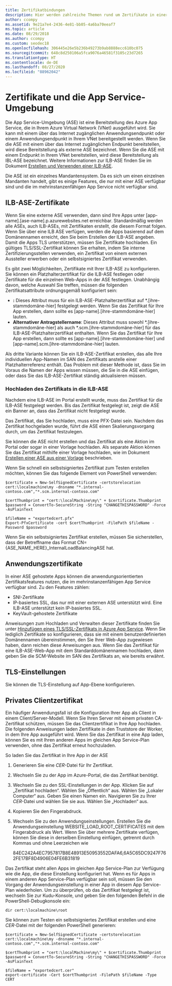 ```yaml
---
title: Zertifikatbindungen
description: Hier werden zahlreiche Themen rund um Zertifikate in einer App Service-Umgebung erläutert. Informieren Sie sich über die Funktionsweise von Zertifikatbindungen auf Apps mit einem einzelnen Mandanten in einer App Service-Umgebung.
author: ccompy
ms.assetid: 9e21a7e4-2436-4e81-bb05-4a6ba70eeaf7
ms.topic: article
ms.date: 08/29/2018
ms.author: ccompy
ms.custom: seodec18
ms.openlocfilehash: 306445e26e5b236b49273b9ab8888ecc610bc075
ms.sourcegitcommit: 648c8d250106a5fca9076a46581f3105c23d7265
ms.translationtype: HT
ms.contentlocale: de-DE
ms.lasthandoff: 08/27/2020
ms.locfileid: "88962042"
---
```

# <a name="certificates-and-the-app-service-environment"></a>Zertifikate und die App Service-Umgebung 

Die App Service-Umgebung (ASE) ist eine Bereitstellung des Azure App Service, die in Ihrem Azure Virtual Network (VNet) ausgeführt wird. Sie kann mit einem über das Internet zugänglichen Anwendungsendpunkt oder einem Anwendungsendpunkt in Ihrem VNet bereitgestellt werden. Wenn Sie die ASE mit einem über das Internet zugänglichen Endpunkt bereitstellen, wird diese Bereitstellung als externe ASE bezeichnet. Wenn Sie die ASE mit einem Endpunkt in Ihrem VNet bereitstellen, wird diese Bereitstellung als IBL-ASE bezeichnet. Weitere Informationen zur ILB-ASE finden Sie im Dokument [Erstellen und Verwenden einer ILB-ASE](./create-ilb-ase.md).

Die ASE ist ein einzelnes Mandantensystem. Da es sich um einen einzelnen Mandanten handelt, gibt es einige Features, die nur mit einer ASE verfügbar sind und die im mehrinstanzenfähigen App Service nicht verfügbar sind. 

## <a name="ilb-ase-certificates"></a>ILB-ASE-Zertifikate 

Wenn Sie eine externe ASE verwenden, dann sind Ihre Apps unter [app-name].[ase-name].p.azurewebsites.net erreichbar. Standardmäßig werden alle ASEs, auch ILB-ASEs, mit Zertifikaten erstellt, die diesem Format folgen. Wenn Sie über eine ILB ASE verfügen, werden die Apps basierend auf dem Domänennamen erreicht, den Sie beim Erstellen der ILB-ASE angeben. Damit die Apps TLS unterstützen, müssen Sie Zertifikate hochladen. Ein gültiges TLS/SSL-Zertifikat können Sie erhalten, indem Sie interne Zertifizierungsstellen verwenden, ein Zertifikat von einem externen Aussteller erwerben oder ein selbstsigniertes Zertifikat verwenden. 

Es gibt zwei Möglichkeiten, Zertifikate mit Ihrer ILB-ASE zu konfigurieren.  Sie können ein Platzhalterzertifikat für die ILB-ASE festlegen oder Zertifikate für die einzelnen Web-Apps in der ASE festlegen.  Unabhängig davon, welche Auswahl Sie treffen, müssen die folgenden Zertifikatsattribute ordnungsgemäß konfiguriert sein:

- **:** Dieses Attribut muss für ein ILB-ASE-Platzhalterzertifikat auf *.[ihre-stammdomäne-hier] festgelegt werden. Wenn Sie das Zertifikat für Ihre App erstellen, dann sollte es [app-name].[ihre-stammdomäne-hier] lauten.
- **Alternativer Antragstellername**: Dieses Attribut muss sowohl *.[ihre-stammdomäne-hier] als auch *.scm.[ihre-stammdomäne-hier] für das ILB-ASE-Platzhalterzertifikat enthalten. Wenn Sie das Zertifikat für Ihre App erstellen, dann sollte es [app-name].[ihre-stammdomäne-hier] und [app-name].scm.[ihre-stammdomäne-hier] lauten.

Als dritte Variante können Sie ein ILB-ASE-Zertifikat erstellen, das alle Ihre individuellen App-Namen im SAN des Zertifikats anstelle einer Platzhalterreferenz enthält. Das Problem mit dieser Methode ist, dass Sie im Voraus die Namen der Apps wissen müssen, die Sie in die ASE einfügen, oder dass Sie das ILB-ASE-Zertifikat ständig aktualisieren müssen.

### <a name="upload-certificate-to-ilb-ase"></a>Hochladen des Zertifikats in die ILB-ASE 

Nachdem eine ILB-ASE im Portal erstellt wurde, muss das Zertifikat für die ILB-ASE festgelegt werden. Bis das Zertifikat festgelegt ist, zeigt die ASE ein Banner an, dass das Zertifikat nicht festgelegt wurde.  

Das Zertifikat, das Sie hochladen, muss eine PFX-Datei sein. Nachdem das Zertifikat hochgeladen wurde, führt die ASE einen Skalierungsvorgang durch, um das Zertifikat festzulegen. 

Sie können die ASE nicht erstellen und das Zertifikat als eine Aktion im Portal oder sogar in einer Vorlage hochladen. Als separate Aktion können Sie das Zertifikat mithilfe einer Vorlage hochladen, wie im Dokument [Erstellen einer ASE aus einer Vorlage](./create-from-template.md) beschrieben.  

Wenn Sie schnell ein selbstsigniertes Zertifikat zum Testen erstellen möchten, können Sie das folgende Element von PowerShell verwenden:

```azurepowershell-interactive
$certificate = New-SelfSignedCertificate -certstorelocation cert:\localmachine\my -dnsname "*.internal-contoso.com","*.scm.internal-contoso.com"

$certThumbprint = "cert:\localMachine\my\" + $certificate.Thumbprint
$password = ConvertTo-SecureString -String "CHANGETHISPASSWORD" -Force -AsPlainText

$fileName = "exportedcert.pfx"
Export-PfxCertificate -cert $certThumbprint -FilePath $fileName -Password $password
```

Wenn Sie ein selbstsigniertes Zertifikat erstellen, müssen Sie sicherstellen, dass der Betreffname das Format CN={ASE_NAME_HERE}_InternalLoadBalancingASE hat.

## <a name="application-certificates"></a>Anwendungszertifikate 

In einer ASE gehostete Apps können die anwendungsorientierten Zertifikatsfeatures nutzen, die im mehrinstanzenfähigen App Service verfügbar sind. Zu den Features zählen:  

- SNI-Zertifikate 
- IP-basiertes SSL, das nur mit einer externen ASE unterstützt wird.  Eine ILB-ASE unterstützt kein IP-basiertes SSL.
- KeyVault-gehostete Zertifikate 

Anweisungen zum Hochladen und Verwalten dieser Zertifikate finden Sie unter [Hinzufügen eines TLS/SSL-Zertifikats in Azure App Service](../configure-ssl-certificate.md).  Wenn Sie lediglich Zertifikate so konfigurieren, dass sie mit einem benutzerdefinierten Domänennamen übereinstimmen, den Sie Ihrer Web-App zugewiesen haben, dann reichen diese Anweisungen aus. Wenn Sie das Zertifikat für eine ILB-ASE-Web-App mit dem Standarddomänennamen hochladen, dann geben Sie die SCM-Website im SAN des Zertifikats an, wie bereits erwähnt. 

## <a name="tls-settings"></a>TLS-Einstellungen 

Sie können die TLS-Einstellung auf App-Ebene konfigurieren.  

## <a name="private-client-certificate"></a>Privates Clientzertifikat 

Ein häufiger Anwendungsfall ist die Konfiguration Ihrer App als Client in einem Client/Server-Modell. Wenn Sie Ihren Server mit einem privaten CA-Zertifikat schützen, müssen Sie das Clientzertifikat in Ihre App hochladen.  Die folgenden Anweisungen laden Zertifikate in den Truststore der Worker, in dem Ihre App ausgeführt wird. Wenn Sie das Zertifikat in eine App laden, können Sie es mit Ihren anderen Apps im gleichen App Service-Plan verwenden, ohne das Zertifikat erneut hochzuladen.

So laden Sie das Zertifikat in Ihre App in der ASE

1. Generieren Sie eine *CER*-Datei für Ihr Zertifikat. 
2. Wechseln Sie zu der App im Azure-Portal, die das Zertifikat benötigt.
3. Wechseln Sie zu den SSL-Einstellungen in der App. Klicken Sie auf „Zertifikat hochladen“. Wählen Sie „Öffentlich“ aus. Wählen Sie „Lokaler Computer“ aus. Geben Sie einen Namen ein. Navigieren Sie zu Ihrer *CER*-Datei und wählen Sie sie aus. Wählen Sie „Hochladen“ aus. 
4. Kopieren Sie den Fingerabdruck.
5. Wechseln Sie zu den Anwendungseinstellungen. Erstellen Sie die Anwendungseinstellung WEBSITE_LOAD_ROOT_CERTIFICATES mit dem Fingerabdruck als Wert. Wenn Sie über mehrere Zertifikate verfügen, können Sie diese in derselben Einstellung einfügen, getrennt durch Kommas und ohne Leerzeichen wie 

    84EC242A4EC7957817B8E48913E50953552DAFA6,6A5C65DC9247F762FE17BF8D4906E04FE6B31819

Das Zertifikat steht allen Apps im gleichen App Service-Plan zur Verfügung wie die App, die diese Einstellung konfiguriert hat. Wenn es für Apps in einem anderen App Service-Plan verfügbar sein soll, müssen Sie den Vorgang der Anwendungseinstellung in einer App in diesem App Service-Plan wiederholen. Um zu überprüfen, ob das Zertifikat festgelegt ist, wechseln Sie zur Kudu-Konsole, und geben Sie den folgenden Befehl in die PowerShell-Debugkonsole ein:

```azurepowershell-interactive
dir cert:\localmachine\root
```

Sie können zum Testen ein selbstsigniertes Zertifikat erstellen und eine *CER*-Datei mit der folgenden PowerShell generieren: 

```azurepowershell-interactive
$certificate = New-SelfSignedCertificate -certstorelocation cert:\localmachine\my -dnsname "*.internal-contoso.com","*.scm.internal-contoso.com"

$certThumbprint = "cert:\localMachine\my\" + $certificate.Thumbprint
$password = ConvertTo-SecureString -String "CHANGETHISPASSWORD" -Force -AsPlainText

$fileName = "exportedcert.cer"
export-certificate -Cert $certThumbprint -FilePath $fileName -Type CERT
```